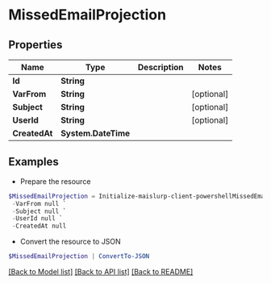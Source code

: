 # MissedEmailProjection
## Properties

Name | Type | Description | Notes
------------ | ------------- | ------------- | -------------
**Id** | **String** |  | 
**VarFrom** | **String** |  | [optional] 
**Subject** | **String** |  | [optional] 
**UserId** | **String** |  | [optional] 
**CreatedAt** | **System.DateTime** |  | 

## Examples

- Prepare the resource
```powershell
$MissedEmailProjection = Initialize-maislurp-client-powershellMissedEmailProjection  -Id null `
 -VarFrom null `
 -Subject null `
 -UserId null `
 -CreatedAt null
```

- Convert the resource to JSON
```powershell
$MissedEmailProjection | ConvertTo-JSON
```

[[Back to Model list]](../README#documentation-for-models) [[Back to API list]](../README#documentation-for-api-endpoints) [[Back to README]](../README)

